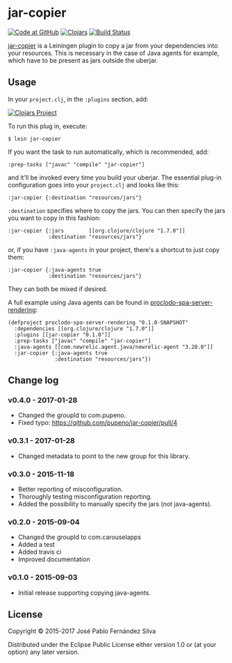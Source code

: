 # jar-copier

[![Code at GitHub](https://img.shields.io/badge/code-github-green.svg)](https://github.com/pupeno/jar-copier)
[![Clojars](https://img.shields.io/clojars/v/com.pupeno/jar-copier.svg)](https://clojars.org/com.pupeno/jar-copier)
[![Build Status](https://travis-ci.org/pupeno/jar-copier.svg?branch=master)](https://travis-ci.org/pupeno/jar-copier)

[jar-copier](https://github.com/pupeno/jar-copier) is a Leiningen plugin to copy a jar from your dependencies into your
resources. This is necessary in the case of Java agents for example, which have to be present as jars outside the uberjar.

## Usage

In your `project.clj`, in the `:plugins` section, add:

[![Clojars Project](http://clojars.org/com.pupeno/jar-copier/latest-version.svg)](http://clojars.org/com.pupeno/jar-copier)

To run this plug in, execute:

    $ lein jar-copier

If you want the task to run automatically, which is recommended, add:

    :prep-tasks ["javac" "compile" "jar-copier"]

and it'll be invoked every time you build your uberjar. The essential plug-in configuration goes into your `project.clj`
and looks like this:

    :jar-copier {:destination "resources/jars"}

`:destination` specifies where to copy the jars. You can then specify the jars you want to copy in this fashion:

    :jar-copier {:jars        [[org.clojure/clojure "1.7.0"]]
                 :destination "resources/jars"}

or, if you have `:java-agents` in your project, there's a shortcut to just copy them:

    :jar-copier {:java-agents true
                 :destination "resources/jars"}

They can both be mixed if desired.

A full example using Java agents can be found in
[proclodo-spa-server-rendering](https://github.com/ldnclj/proclodo-spa-server-rendering):

    (defproject proclodo-spa-server-rendering "0.1.0-SNAPSHOT"
      :dependencies [[org.clojure/clojure "1.7.0"]]
      :plugins [[jar-copier "0.1.0"]]
      :prep-tasks ["javac" "compile" "jar-copier"]
      :java-agents [[com.newrelic.agent.java/newrelic-agent "3.20.0"]]
      :jar-copier {:java-agents true
                   :destination "resources/jars"})

## Change log

### v0.4.0 - 2017-01-28
- Changed the groupId to com.pupeno.
- Fixed typo: https://github.com/pupeno/jar-copier/pull/4

### v0.3.1 - 2017-01-28
- Changed metadata to point to the new group for this library.

### v0.3.0 - 2015-11-18
- Better reporting of misconfiguration.
- Thoroughly testing misconfiguration reporting.
- Added the possibility to manually specify the jars (not java-agents).

### v0.2.0 - 2015-09-04
- Changed the groupId to com.carouselapps
- Added a test
- Added travis ci
- Improved documentation

### v0.1.0 - 2015-09-03
- Initial release supporting copying java-agents.

## License

Copyright © 2015-2017 José Pablo Fernández Silva

Distributed under the Eclipse Public License either version 1.0 or (at your option) any later version.
